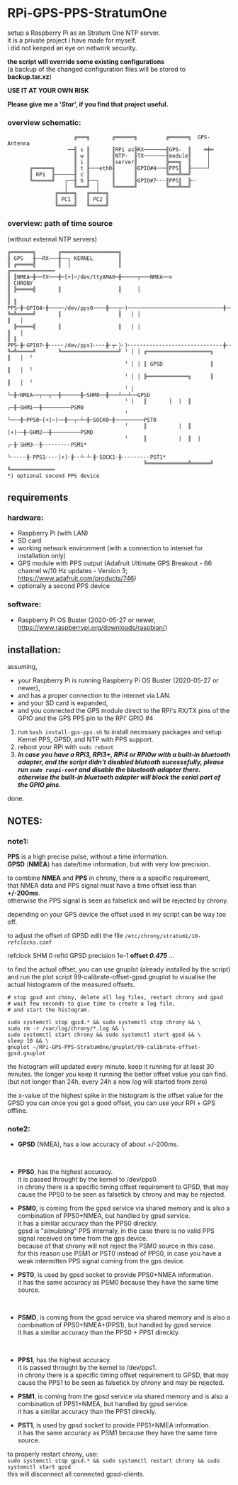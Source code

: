 # RPi-GPS-PPS-StratumOne

setup a Raspberry Pi as an Stratum One NTP server.<br />
it is a private project i have made for myself.<br />
i did not keeped an eye on network security.

**the script will override some existing configurations**<br />
(a backup of the changed configuration files will be stored to **backup.tar.xz**)

**USE IT AT YOUR OWN RISK**

**Please give me a '_Star_', if you find that project useful.**

### overview schematic:
```
                     ╔═══╗       ╔══════╗         ╔══════╗  GPS-Antenna
                   ──╢ s ║       ║RPi as╟RX───────╢GPS-  ║    ═╪═
                     ║ w ║       ║NTP-  ╟TX───────╢module║     │
                     ║ i ║       ║server║         ╠═══╗  ║     │
       ╔══════╗      ║ t ╟───eth0╢      ╟GPIO#4───╢PPS║  ╟─────┘
       ║ RPi  ╟──────╢ c ║       ║      ║         ╚═══╩══╝
       ╚══════╝   ┌──╢ h ╟──┐    ║      ╟GPIO#7╴╴╴╢PPS║  ╟╴╴
                  │  ╚═══╝  │    ╚══════╝         ╚═══╩══╝
               ╔══╧══╗   ╔══╧══╗
               ║ PC1 ║   ║ PC2 ║
               ╚═════╝   ╚═════╝
```
### overview: path of time source
(without external NTP servers)
```
╔═══════╗       ╔══════════════════╗
║ GPS   ╫──RX───╫──┐ KERNEL        ║
║ ╔═════╣       ║  │               ║                                    ╔══════════════
║ ║NMEA─╫──TX───╫─[+]─/dev/ttyAMA0─╫─────┬───NMEA──x                    ║ CHRONY
║ ╠═════╣       ║                  ║     │                              ║
║ ║ PPS─╫─GPIO4─╫─────/dev/pps0────╫───┬─)──────────────────────────────╫──[+]────PPS0
╚═╩═════╝       ║                  ║   │ │                              ║   │
  ╠═════╣       ║                  ║   │ │                              ║   │
║ ║ PPS╴╫╴GPIO7╴╫╴╴╴╴╴/dev/pps1╴╴╴╴╫╴┬╴)╴)╴╴╴╴╴╴╴╴╴╴╴╴╴╴╴╴╴╴╴╴╴╴╴╴╴╴╴╴╴╴╫╴╴╴)╴[+]╴PPS1*
╚═╩═════╝       ╚══════════════════╝ ╵ │ │ ╔════════════════════╗       ║   │  ╵
                                     ╵ │ │ ║ GPSD               ║       ║   │  ╵
                                     ╵ │ │ ╠═════════════╗      ║       ║   │  ╵
                                     ╵ │ └─╫─NMEA──┬──┬──╫──────╫─SHM0──╫───┴──┴──GPSD
                                     ╵ │   ║       │  |  ║    ┌─╫─SHM1──╫─────────PSM0
                                     ╵ └───╫─PPS0─[+]─)──╫──┬─┴─╫─SOCK0─╫─────────PST0
                                     ╵     ║          |  ║ [+]──╫─SHM2──╫─────────PSMD
                                     ╵     ║          |  ║  | ┌╴╫╴SHM3╴╴╫╴╴╴╴╴╴╴╴╴PSM1*
                                     └╴╴╴╴╴╫╴PPS1╴╴╴╴[+]╴╫╴╴┴╴┴╴╫╴SOCK1╴╫╴╴╴╴╴╴╴╴╴PST1*
                                           ╚═════════════╩══════╝       ╚══════════════
*) optional second PPS device
```
## requirements

### hardware:
- Raspberry Pi (with LAN)
- SD card
- working network environment (with a connection to internet for installation only)
- GPS module with PPS output (Adafruit Ultimate GPS Breakout - 66 channel w/10 Hz updates - Version 3; https://www.adafruit.com/products/746)
- optionally a second PPS device

### software:
- Raspberry Pi OS Buster (2020-05-27 or newer, https://www.raspberrypi.org/downloads/raspbian/)

## installation:
assuming,
- your Raspberry Pi is running Raspberry Pi OS Buster (2020-05-27 or newer),
- and has a proper connection to the internet via LAN.
- and your SD card is expanded,
- and you connected the GPS module direct to the RPi's RX/TX pins of the GPIO and the GPS PPS pin to the RPi' GPIO #4

1. run `bash install-gps-pps.sh` to install necessary packages and setup Kernel PPS, GPSD, and NTP with PPS support.
2. reboot your RPi with `sudo reboot`
3. **_in case you have a RPi3, RPi3+, RPi4 or RPi0w with a built-in bluetooth adapter, and the script didn't disabled blutooth sucesssfully, please run `sudo raspi-conf` and disable the bluetooth adapter there. otherwise the built-in bluetooth adapter will block the serial port of the GPIO pins._**

done.

## NOTES:
### note1:
**PPS** is a high precise pulse, without a time information.<br />
**GPSD** (**NMEA**)  has date/time information, but with very low precision.

to combine **NMEA** and **PPS** in chrony, there is a specific requirement,<br />
that NMEA data and PPS signal must have a time offset less than **+/-200ms**.<br />
otherwise the PPS signal is seen as falsetick and will be rejected by chrony.

depending on your GPS device the offset used in my script can be way too off.

to adjust the offset of GPSD edit the file `/etc/chrony/stratum1/10-refclocks.conf`

refclock  SHM 0  refid GPSD  precision 1e-1  **offset _0.475_**  ...

to find the actual offset, you can use gnuplot (already installed by the script)
and run the plot script 99-calibrate-offset-gpsd.gnuplot
to visualise the actual histogramm of the measured offsets.<br />
```
# stop gpsd and chony, delete all log files, restart chrony and gpsd
# wait few seconds to give time to create a log file,
# and start the histogram.

sudo systemctl stop gpsd.* && sudo systemctl stop chrony && \
sudo rm -r /var/log/chrony/*.log && \
sudo systemctl start chrony && sudo systemctl start gpsd && \
sleep 10 && \
gnuplot ~/RPi-GPS-PPS-StratumOne/gnuplot/99-calibrate-offset-gpsd.gnuplot
```
the histogram will updated every minute. keep it running for at least 30 minutes.
the longer you keep it running the better offset value you can find.
(but not longer than 24h. every 24h a new log will started from zero)

the x-value of the highest spike in the histogram is the offset value for the GPSD you can 
once you got a good offset, you can use your RPi + GPS offline.

### note2:
- **GPSD** (NMEA), has a low accuracy of about +/-200ms.
<br />

- **PPS0**, has the highest accuracy.<br />
it is passed throught by the kernel to /dev/pps0.<br />
in chrony there is a specific timing offset requirement to GPSD, that may cause the PPS0 to be seen as falsetick by chrony and may be rejected.

- **PSM0**, is coming from the gpsd service via shared memory and is also a combination of PPS0+NMEA, but handled by gpsd service.<br />
it has a similar accuracy than the PPS0 direckly.<br />
gpsd is "_simulating_" PPS internaly, in the case there is no valid PPS signal received on time from the gps device.<br />
because of that chrony will not reject the PSM0 source in this case.<br />
for this reason use PSM1 or PST0 instead of PPS0, in case you have a weak intermitten PPS signal coming from the gps device.

- **PST0**, is used by gpsd socket to provide PPS0+NMEA information.<br />
it has the same accuracy as PSM0 because they have the same time source.
<br />


- **PSMD**, is coming from the gpsd service via shared memory and is also a combination of PPS0+NMEA+(PPS1), but handled by gpsd service.<br />
it has a similar accuracy than the PPS0 + PPS1 direckly.
<br />


- **PPS1**, has the highest accuracy.<br />
it is passed throught by the kernel to /dev/pps1.<br />
in chrony there is a specific timing offset requirement to GPSD, that may cause the PPS1 to be seen as falsetick by chrony and may be rejected.

- **PSM1**, is coming from the gpsd service via shared memory and is also a combination of PPS1+NMEA, but handled by gpsd service.<br />
it has a similar accuracy than the PPS1 direckly.<br />

- **PST1**, is used by gpsd socket to provide PPS1+NMEA information.<br />
it has the same accuracy as PSM1 because they have the same time source.

to properly restart chrony, use:<br />
`sudo systemctl stop gpsd.* && sudo systemctl restart chrony && sudo systemctl start gpsd`<br />
this will disconnect all connected gpsd-clients.
